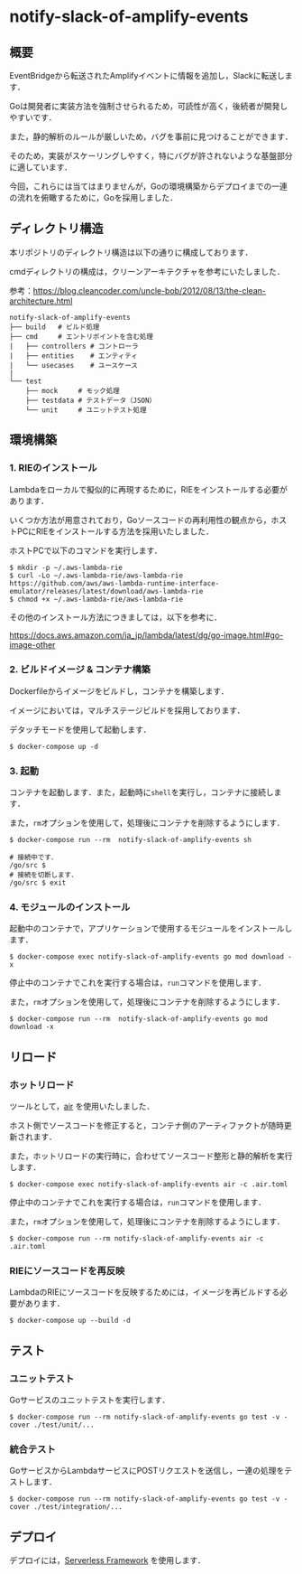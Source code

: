# notify-slack-of-amplify-events

## 概要

EventBridgeから転送されたAmplifyイベントに情報を追加し，Slackに転送します．

Goは開発者に実装方法を強制させられるため，可読性が高く，後続者が開発しやすいです．

また，静的解析のルールが厳しいため，バグを事前に見つけることができます．

そのため，実装がスケーリングしやすく，特にバグが許されないような基盤部分に適しています．

今回，これらには当てはまりませんが，Goの環境構築からデプロイまでの一連の流れを俯瞰するために，Goを採用しました．

## ディレクトリ構造

本リポジトリのディレクトリ構造は以下の通りに構成しております．

cmdディレクトリの構成は，クリーンアーキテクチャを参考にいたしました．

参考：https://blog.cleancoder.com/uncle-bob/2012/08/13/the-clean-architecture.html

```
notify-slack-of-amplify-events
├── build   # ビルド処理
├── cmd     # エントリポイントを含む処理
|   ├── controllers # コントローラ
|   ├── entities    # エンティティ
|   └── usecases    # ユースケース
|
└── test
    ├── mock     # モック処理
    ├── testdata # テストデータ（JSON）
    └── unit     # ユニットテスト処理
```

## 環境構築

### 1. RIEのインストール

Lambdaをローカルで擬似的に再現するために，RIEをインストールする必要があります．

いくつか方法が用意されており，Goソースコードの再利用性の観点から，ホストPCにRIEをインストールする方法を採用いたしました．

ホストPCで以下のコマンドを実行します．

```shell
$ mkdir -p ~/.aws-lambda-rie
$ curl -Lo ~/.aws-lambda-rie/aws-lambda-rie https://github.com/aws/aws-lambda-runtime-interface-emulator/releases/latest/download/aws-lambda-rie
$ chmod +x ~/.aws-lambda-rie/aws-lambda-rie
```

その他のインストール方法につきましては，以下を参考に．

https://docs.aws.amazon.com/ja_jp/lambda/latest/dg/go-image.html#go-image-other

### 2. ビルドイメージ & コンテナ構築

Dockerfileからイメージをビルドし，コンテナを構築します．

イメージにおいては，マルチステージビルドを採用しております．

デタッチモードを使用して起動します．

```shell
$ docker-compose up -d
````

### 3. 起動

コンテナを起動します．また，起動時に```shell```を実行し，コンテナに接続します．

また，```rm```オプションを使用して，処理後にコンテナを削除するようにします．

```shell
$ docker-compose run --rm  notify-slack-of-amplify-events sh

# 接続中です．
/go/src $
# 接続を切断します．
/go/src $ exit
```

### 4. モジュールのインストール

起動中のコンテナで，アプリケーションで使用するモジュールをインストールします．

```shell
$ docker-compose exec notify-slack-of-amplify-events go mod download -x
```

停止中のコンテナでこれを実行する場合は，```run```コマンドを使用します．

また，```rm```オプションを使用して，処理後にコンテナを削除するようにします．

```shell
$ docker-compose run --rm  notify-slack-of-amplify-events go mod download -x
```

## リロード

### ホットリロード

ツールとして，[air](https://github.com/cosmtrek/air) を使用いたしました．

ホスト側でソースコードを修正すると，コンテナ側のアーティファクトが随時更新されます．

また，ホットリロードの実行時に，合わせてソースコード整形と静的解析を実行します．

```shell
$ docker-compose exec notify-slack-of-amplify-events air -c .air.toml
```

停止中のコンテナでこれを実行する場合は，```run```コマンドを使用します．

また，```rm```オプションを使用して，処理後にコンテナを削除するようにします．

```shell
$ docker-compose run --rm notify-slack-of-amplify-events air -c .air.toml
```

### RIEにソースコードを再反映

LambdaのRIEにソースコードを反映するためには，イメージを再ビルドする必要があります．

```shell
$ docker-compose up --build -d
```

## テスト

### ユニットテスト

Goサービスのユニットテストを実行します．

```shell
$ docker-compose run --rm notify-slack-of-amplify-events go test -v -cover ./test/unit/...
```

### 統合テスト

GoサービスからLambdaサービスにPOSTリクエストを送信し，一連の処理をテストします．

```shell
$ docker-compose run --rm notify-slack-of-amplify-events go test -v -cover ./test/integration/...
```

## デプロイ

デプロイには，[Serverless Framework](https://github.com/serverless/serverless) を使用します．

